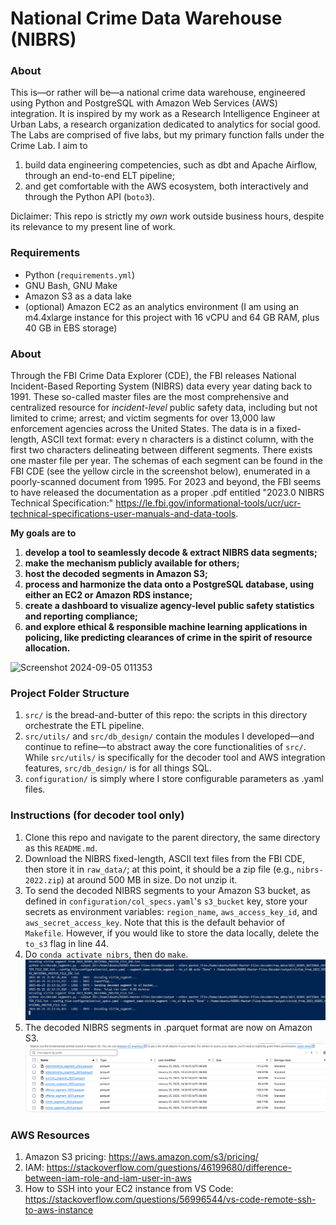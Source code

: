 # National Crime Data Warehouse (NIBRS)

### About
This is—or rather will be—a national crime data warehouse, engineered using Python and PostgreSQL with Amazon Web Services (AWS) integration. It is inspired by my work as a Research Intelligence Engineer at Urban Labs, a research organization dedicated to analytics for social good. The Labs are comprised of five labs, but my primary function falls under the Crime Lab. I aim to
1. build data engineering competencies, such as dbt and Apache Airflow, through an end-to-end ELT pipeline;
2. and get comfortable with the AWS ecosystem, both interactively and through the Python API (`boto3`).

Diclaimer: This repo is strictly my *own* work outside business hours, despite its relevance to my present line of work.

### Requirements
- Python (`requirements.yml`)
- GNU Bash, GNU Make
- Amazon S3 as a data lake
- (optional) Amazon EC2 as an analytics environment (I am using an m4.4xlarge instance for this project with 16 vCPU and 64 GB RAM, plus 40 GB in EBS storage)

### About
Through the FBI Crime Data Explorer (CDE), the FBI releases National Incident-Based Reporting System (NIBRS) data every year dating back to 1991. These so-called master files are the most comprehensive and centralized resource for *incident-level* public safety data, including but not limited to crime; arrest; and victim segments for over 13,000 law enforcement agencies across the United States. The data is in a fixed-length, ASCII text format: every n characters is a distinct column, with the first two characters delineating between different segments. There exists one master file per year. The schemas of each segment can be found in the FBI CDE (see the yellow circle in the screenshot below), enumerated in a poorly-scanned document from 1995. For 2023 and beyond, the FBI seems to have released the documentation as a proper .pdf entitled "2023.0 NIBRS Technical Specification:" https://le.fbi.gov/informational-tools/ucr/ucr-technical-specifications-user-manuals-and-data-tools.

**My goals are to**
1. **develop a tool to seamlessly decode \& extract NIBRS data segments;**
2. **make the mechanism publicly available for others;**
3. **host the decoded segments in Amazon S3;**
4. **process and harmonize the data onto a PostgreSQL database, using either an EC2 or Amazon RDS instance;**
5. **create a dashboard to visualize agency-level public safety statistics and reporting compliance;**
6. **and explore ethical \& responsible machine learning applications in policing, like predicting clearances of crime in the spirit of resource allocation.**

![Screenshot 2024-09-05 011353](https://github.com/user-attachments/assets/6a2cb0be-3eb4-43df-893a-8c4768189c79)

### Project Folder Structure
1. `src/` is the bread-and-butter of this repo: the scripts in this directory orchestrate the ETL pipeline.
1. `src/utils/` and `src/db_design/` contain the modules I developed—and continue to refine—to abstract away the core functionalities of `src/`. While `src/utils/` is specifically for the decoder tool and AWS integration features, `src/db_design/` is for all things SQL.
1. `configuration/` is simply where I store configurable parameters as .yaml files.

### Instructions (for decoder tool only)
1. Clone this repo and navigate to the parent directory, the same directory as this `README.md`.
1. Download the NIBRS fixed-length, ASCII text files from the FBI CDE, then store it in `raw_data/`; at this point, it should be a zip file (e.g., `nibrs-2022.zip`) at around 500 MB in size. Do not unzip it.
1. To send the decoded NIBRS segments to your Amazon S3 bucket, as defined in `configuration/col_specs.yaml`'s `s3_bucket` key, store your secrets as environment variables: `region_name`, `aws_access_key_id`, and `aws_secret_access_key`. Note that this is the default behavior of `Makefile`. However, if you would like to store the data locally, delete the `to_s3` flag in line 44.
1. Do `conda activate nibrs`, then do `make`.
![image](images/nibrs_decoder_implementation.png)
1. The decoded NIBRS segments in .parquet format are now on Amazon S3.
![image](images/s3_bucket.png)

### AWS Resources
1. Amazon S3 pricing: https://aws.amazon.com/s3/pricing/
1. IAM: https://stackoverflow.com/questions/46199680/difference-between-iam-role-and-iam-user-in-aws
1. How to SSH into your EC2 instance from VS Code: https://stackoverflow.com/questions/56996544/vs-code-remote-ssh-to-aws-instance
